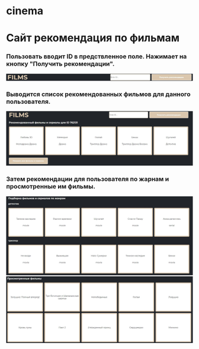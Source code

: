 # cinema
# Сайт рекомендация по фильмам
### Пользовать вводит ID в предствленное поле. Нажимает на кнопку "Получить рекомендации". 
![Image alt](https://github.com/julesadikhanyan/cinema/blob/master/img/1.JPG)
### Выводится список рекомендованных фильмов для данного пользователя. 
![Image alt](https://github.com/julesadikhanyan/cinema/blob/master/img/2.JPG)
### Затем рекомендации для пользователя по жарнам и просмотренные им фильмы.
![Image alt](https://github.com/julesadikhanyan/cinema/blob/master/img/3.JPG)
![Image alt](https://github.com/julesadikhanyan/cinema/blob/master/img/4.JPG)

